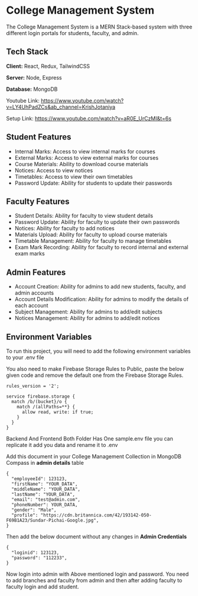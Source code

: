
# College Management System

The College Management System is a MERN Stack-based system with three different login portals for students, faculty, and admin.

## Tech Stack

**Client:** React, Redux, TailwindCSS

**Server:** Node, Express

**Database:** MongoDB


Youtube Link: https://www.youtube.com/watch?v=LY4UhPadZCs&ab_channel=KrishJotaniya

Setup Link: https://www.youtube.com/watch?v=aR0E_UrCzMI&t=6s

## Student Features

- Internal Marks: Access to view internal marks for courses
- External Marks: Access to view external marks for courses
- Course Materials: Ability to download course materials
- Notices: Access to view notices
- Timetables: Access to view their own timetables
- Password Update: Ability for students to update their passwords

## Faculty Features

- Student Details: Ability for faculty to view student details
- Password Update: Ability for faculty to update their own passwords
- Notices: Ability for faculty to add notices
- Materials Upload: Ability for faculty to upload course materials
- Timetable Management: Ability for faculty to manage timetables
- Exam Mark Recording: Ability for faculty to record internal and external exam marks

## Admin Features

- Account Creation: Ability for admins to add new students, faculty, and admin accounts
- Account Details Modification: Ability for admins to modify the details of each account
- Subject Management: Ability for admins to add/edit subjects
- Notices Management: Ability for admins to add/edit notices
## Environment Variables

To run this project, you will need to add the following environment variables to your .env file

You also need to make Firebase Storage Rules to Public, paste the below given code and remove the default one from the Firebase Storage Rules.

```
rules_version = '2';

service firebase.storage { 
  match /b/(bucket}/o { 
    match /(allPaths=**} {
      allow read, write: if true;
    }
  }
}
```

Backend And Frontend Both Folder Has One sample.env file you can replicate it add you data and rename it to .env

Add this document in your College Management Collection in MongoDB Compass in **admin details** table

```
{
  "employeeId": 123123,
  "firstName": "YOUR_DATA",
  "middleName": "YOUR_DATA",
  "lastName": "YOUR_DATA",
  "email": "test@admin.com",
  "phoneNumber": YOUR_DATA,
  "gender": "Male",
  "profile": "https://cdn.britannica.com/42/193142-050-F69B1A23/Sundar-Pichai-Google.jpg",
} 
```

Then add the below document without any changes in **Admin Credentials**

```
{
  "loginid": 123123,
  "password": "112233",
}
```

Now login into admin with Above mentioned login and password. You need to add branches and faculty from admin and then after adding faculty to faculty login and add student.


